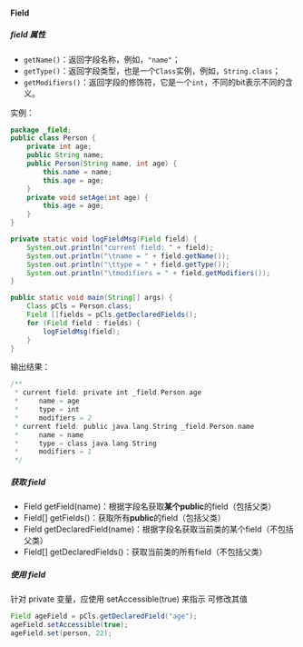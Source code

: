 #### Field

##### field 属性

- `getName()`：返回字段名称，例如，`"name"`；
- `getType()`：返回字段类型，也是一个`Class`实例，例如，`String.class`；
- `getModifiers()`：返回字段的修饰符，它是一个`int`，不同的bit表示不同的含义。

实例：

```java
package _field;
public class Person {
    private int age;
    public String name;
    public Person(String name, int age) {
        this.name = name;
        this.age = age;
    }
    private void setAge(int age) {
        this.age = age;
    }
}
```

```java
private static void logFieldMsg(Field field) {
    System.out.println("current field: " + field);
    System.out.println("\tname = " + field.getName());
    System.out.println("\ttype = " + field.getType());
    System.out.println("\tmodifiers = " + field.getModifiers());
}

public static void main(String[] args) {
    Class pCls = Person.class;
    Field []fields = pCls.getDeclaredFields();
    for (Field field : fields) {
        logFieldMsg(field);
    }
}
```

输出结果：

```java
/**
 * current field: private int _field.Person.age
 *     name = age
 *     type = int
 *     modifiers = 2
 * current field: public java.lang.String _field.Person.name
 *     name = name
 *     type = class java.lang.String
 *     modifiers = 1
 */
```



##### 获取 field

- Field getField(name)：根据字段名获取**某个public**的field（包括父类）
- Field[] getFields()：获取所有**public**的field（包括父类）
- Field getDeclaredField(name)：根据字段名获取当前类的某个field（不包括父类）
- Field[] getDeclaredFields()：获取当前类的所有field（不包括父类）



##### 使用 field

针对 private 变量，应使用 setAccessible(true) 来指示 可修改其值

```java
Field ageField = pCls.getDeclaredField("age");
ageField.setAccessible(true);
ageField.set(person, 22);
```

